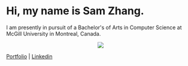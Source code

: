 # Hi, my name is Sam Zhang.

I am presently in pursuit of a Bachelor's of Arts in Computer Science at McGill University in Montreal, Canada.


<p align="center">
  <img src="https://github-readme-stats.vercel.app/api/top-langs/?username=SamZhang02&theme=tokyonight">
</p>

<a href="https://cs.mcgill.ca/~szhang139">Portfolio</a> | <a href="https://www.linkedin.com/in/zhang-sam/">Linkedin</a>
